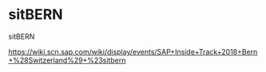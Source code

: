 # sitBERN
sitBERN

https://wiki.scn.sap.com/wiki/display/events/SAP+Inside+Track+2018+Bern+%28Switzerland%29+%23sitbern
